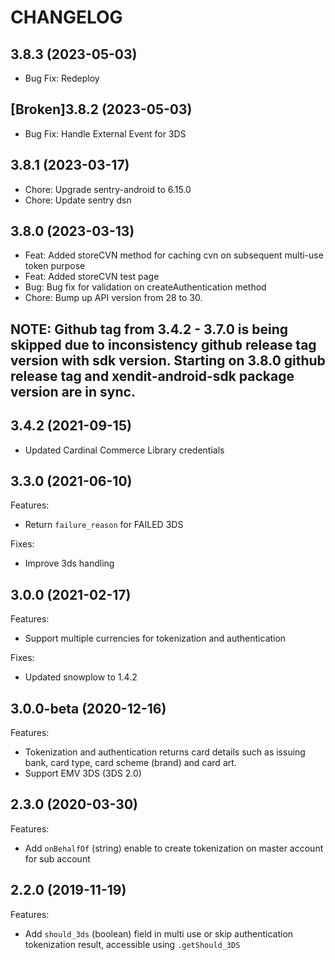 # CHANGELOG

## 3.8.3 (2023-05-03)
- Bug Fix: Redeploy


## [Broken]3.8.2 (2023-05-03)
- Bug Fix: Handle External Event for 3DS

## 3.8.1 (2023-03-17)
- Chore: Upgrade sentry-android to 6.15.0
- Chore: Update sentry dsn

## 3.8.0 (2023-03-13)
- Feat: Added storeCVN method for caching cvn on subsequent multi-use token purpose
- Feat: Added storeCVN test page
- Bug: Bug fix for validation on createAuthentication method
- Chore: Bump up API version from 28 to 30.

## NOTE: Github tag from 3.4.2 - 3.7.0 is being skipped due to inconsistency github release tag version with sdk version. Starting on 3.8.0 github release tag and xendit-android-sdk package version are in sync.

## 3.4.2 (2021-09-15)
- Updated Cardinal Commerce Library credentials


## 3.3.0 (2021-06-10)

Features:

- Return `failure_reason` for FAILED 3DS

Fixes:

- Improve 3ds handling

## 3.0.0 (2021-02-17)

Features:

- Support multiple currencies for tokenization and authentication

Fixes:

- Updated snowplow to 1.4.2

## 3.0.0-beta (2020-12-16)

Features:

- Tokenization and authentication returns card details such as issuing bank, card type, card scheme (brand) and card art.
- Support EMV 3DS (3DS 2.0)

## 2.3.0 (2020-03-30)

Features:

- Add `onBehalfOf` (string) enable to create tokenization on master account for sub account

## 2.2.0 (2019-11-19)

Features:

- Add `should_3ds` (boolean) field in multi use or skip authentication tokenization result, accessible using `.getShould_3DS`
